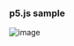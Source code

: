 ### p5.js sample

![image](https://user-images.githubusercontent.com/53788311/103415414-5a445400-4bc5-11eb-9dd4-3cbbacef56c0.png)